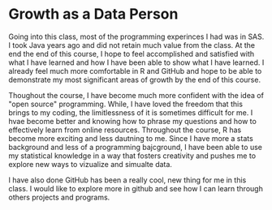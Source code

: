 # Growth as a Data Person

Going into this class, most of the programming experinces I had was in SAS. I took Java years ago and did not retain much value from the class. At the end the end of this course, I hope to feel accomplished and satisfied with what I have learned and how I have been able to show what I have learned. I already feel much more comfortable in R and GitHub and hope to be able to demonstrate my most significant areas of growth by the end of this course.

Thoughout the course, I have become much more confident with the idea of "open source" programming. While, I have loved the freedom that this brings to my coding, the limitlessness of it is sometimes difficult for me. I hvae become better and knowing how to phrase my questions and how to effectively learn from online resources. Throughout the course, R has become more exciting and less dautning to me. Since I have more a stats background and less of a programming bajcground, I have been able to use my statistical knowledge in a way that fosters creativity and pushes me to explore new ways to vizualize and simualte data.

I have also done
GitHub has been a really cool, new thing for me in this class. I would like to explore more in github and see how I can learn through others projects and programs. 


